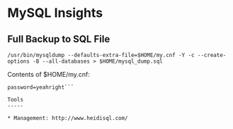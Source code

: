 MySQL Insights
=================

Full Backup to SQL File
-----------------------

`/usr/bin/mysqldump --defaults-extra-file=$HOME/my.cnf -Y -c --create-options -B --all-databases > $HOME/mysql_dump.sql`

Contents of $HOME/my.cnf:

```[client]
password=yeahright```

Tools
-----

* Management: http://www.heidisql.com/
